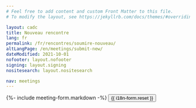 ```yaml
---
# Feel free to add content and custom Front Matter to this file.
# To modify the layout, see https://jekyllrb.com/docs/themes/#overriding-theme-defaults

layout: cadc
title: Nouveau rencontre
lang: fr
permalink: /fr/rencontres/soumire-nouveau/
altLangPage: /en/meetings/submit-new/
dateModified: 2021-10-01
nofooter: layout.nofooter
signing: layout.signing
nositesearch: layout.nositesearch

nav: meetings
---
```


<div class="wb-frmvld">
    <form name="meeting-form" id="new-meeting-form" action="/meetings/meetings" class="form-horizontal wb-postback" data-wb-postback="{&quot;success&quot;:&quot;success-message&quot;,&quot;failure&quot;:&quot;failure-message&quot;,&quot;method&quot;:&quot;PUT&quot;}">
    {%- include meeting-form.markdown -%}
    <button type="reset" class="btn btn-default pull-right">{{ i18n-form.reset }}</button>
    </form>
</div>
